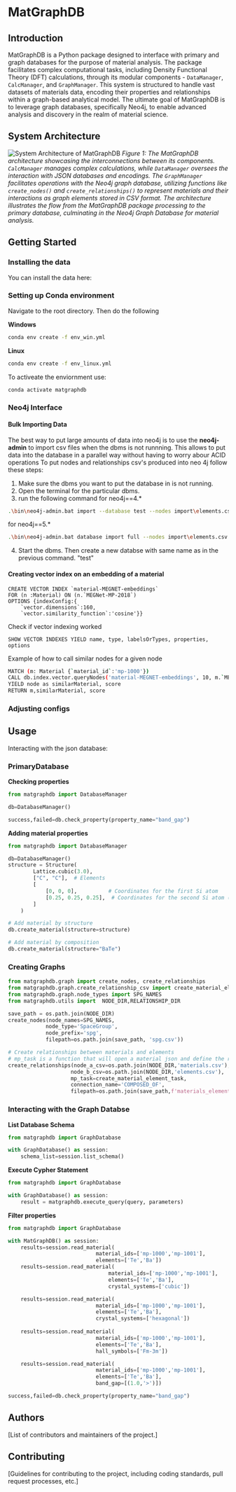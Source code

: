 # MatGraphDB


## Introduction
MatGraphDB is a Python package designed to interface with primary and graph databases for the purpose of material analysis. The package facilitates complex computational tasks, including Density Functional Theory (DFT) calculations, through its modular components - `DataManager`, `CalcManager`, and `GraphManager`. This system is structured to handle vast datasets of materials data, encoding their properties and relationships within a graph-based analytical model. The ultimate goal of MatGraphDB is to leverage graph databases, specifically Neo4j, to enable advanced analysis and discovery in the realm of material science.

## System Architecture
![System Architecture of MatGraphDB](figures/package_database_interface.svg)
*Figure 1: The MatGraphDB architecture showcasing the interconnections between its components. `CalcManager` manages complex calculations, while `DataManager` oversees the interaction with JSON databases and encodings. The `GraphManager` facilitates operations with the Neo4j graph database, utilizing functions like `create_nodes()` and `create_relationships()` to represent materials and their interactions as graph elements stored in CSV format. The architecture illustrates the flow from the MatGraphDB package processing to the primary database, culminating in the Neo4j Graph Database for material analysis.*


## Getting Started

### Installing the data

You can install the data here:




### Setting up Conda environment
Navigate to the root directory. Then do the following


**Windows**
```bash
conda env create -f env_win.yml
```

**Linux**
```bash
conda env create -f env_linux.yml
```

To activeate the enviornment use:

```bash
conda activate matgraphdb
```

### Neo4j Interface

#### Bulk Importing Data
The best way to put large amounts of data into neo4j is to use the **neo4j-admin** to import csv files when the dbms is not runnning. This allows to put data into the database in a parallel way without having to worry abour ACID operations
To put nodes and relationships csv's produced into neo 4j follow these steps:

1. Make sure the dbms you want to put the database in is not running.
2. Open the terminal for the particular dbms.
3. run the following command
for neo4j==4.*
```bash
.\bin\neo4j-admin.bat import --database test --nodes import\elements.csv --relationships import\Element_Element.csv
```

for neo4j==5.*
```bash
.\bin\neo4j-admin.bat database import full --nodes import\elements.csv --relationships import\Element_Element.csv --overwrite-destination test
```
4. Start the dbms. Then create a new databse with same name as in the previous command. "test"


#### Creating vector index on an embedding of a material 

```cypher
CREATE VECTOR INDEX `material-MEGNET-embeddings`
FOR (n :Material) ON (n.`MEGNet-MP-2018`) 
OPTIONS {indexConfig:{
    `vector.dimensions`:160,
    `vector.similarity_function`:'cosine'}}
```

Check if vector indexing worked

```cypher
SHOW VECTOR INDEXES YIELD name, type, labelsOrTypes, properties, options
```

Example of how to call similar nodes for a given node

```bash
MATCH (m: Material {`material_id`:'mp-1000'})
CALL db.index.vector.queryNodes('material-MEGNET-embeddings', 10, m.`MEGNet-MP-2018`)
YIELD node as similarMaterial, score
RETURN m,similarMaterial, score
```

### Adjusting configs


## Usage
Interacting with the json database:

### PrimaryDatabase
**Checking properties**
```python
from matgraphdb import DatabaseManager

db=DatabaseManager()

success,failed=db.check_property(property_name="band_gap")

```

**Adding material properties**

```python
from matgraphdb import DatabaseManager

db=DatabaseManager()
structure = Structure(
        Lattice.cubic(3.0),
        ["C", "C"],  # Elements
        [
            [0, 0, 0],          # Coordinates for the first Si atom
            [0.25, 0.25, 0.25],  # Coordinates for the second Si atom (basis of the diamond structure)
        ]
    )

# Add material by structure
db.create_material(structure=structure)

# Add material by composition
db.create_material(structure="BaTe")
```

### Creating Graphs

```python
from matgraphdb.graph import create_nodes, create_relationships
from matgraphdb.graph.create_relationship_csv import create_material_element_task
from matgraphdb.graph.node_types import SPG_NAMES
from matgraphdb.utils import  NODE_DIR,RELATIONSHIP_DIR

save_path = os.path.join(NODE_DIR)
create_nodes(node_names=SPG_NAMES, 
            node_type='SpaceGroup', 
            node_prefix='spg', 
            filepath=os.path.join(save_path, 'spg.csv'))

# Create relationships between materials and elements
# mp_task is a function that will open a material json and define the relationships.
create_relationships(node_a_csv=os.path.join(NODE_DIR,'materials.csv'),
                    node_b_csv=os.path.join(NODE_DIR,'elements.csv'), 
                    mp_task=create_material_element_task,
                    connection_name='COMPOSED_OF',
                    filepath=os.path.join(save_path,f'materials_elements.csv'))
```


### Interacting with the Graph Databse

**List Database Schema**
```python
from matgraphdb import GraphDatabase

with GraphDatabase() as session:
    schema_list=session.list_schema()
```

**Execute Cypher Statement**
```python
from matgraphdb import GraphDatabase

with GraphDatabase() as session:
    result = matgraphdb.execute_query(query, parameters)
```

**Filter properties**
```python
from matgraphdb import GraphDatabase

with MatGraphDB() as session:
    results=session.read_material(
                            material_ids=['mp-1000','mp-1001'], 
                            elements=['Te','Ba'])
    results=session.read_material(
                                material_ids=['mp-1000','mp-1001'],
                                elements=['Te','Ba'], 
                                crystal_systems=['cubic'])

    results=session.read_material(
                            material_ids=['mp-1000','mp-1001'],
                            elements=['Te','Ba'],
                            crystal_systems=['hexagonal'])
                            
    results=session.read_material(
                            material_ids=['mp-1000','mp-1001'],
                            elements=['Te','Ba'],
                            hall_symbols=['Fm-3m'])

    results=session.read_material(
                            material_ids=['mp-1000','mp-1001'],
                            elements=['Te','Ba'],
                            band_gap=[(1.0,'>')])

success,failed=db.check_property(property_name="band_gap")

```


## Authors
[List of contributors and maintainers of the project.]


## Contributing
[Guidelines for contributing to the project, including coding standards, pull request processes, etc.]

